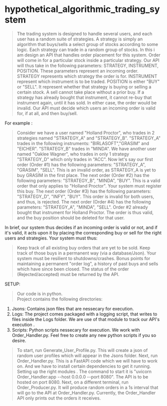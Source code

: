 # hypothetical_algorithmic_trading_system
>The trading system is designed to handle several users, and each user has a random suite of strategies.
>A strategy is simply an algorithm that buys/sells a select group of stocks according to some logic.
>Each strategy can trade in a random group of stocks.
>In this i am design an API that handles order placement for this system. Order will come in for a particular stock inside a particular strategy.
>Our API will thus take in the following parameters: STRATEGY, INSTRUMENT, POSITION. These parameters represent an incoming order.
>STRATEGY represents which strategy the order is for. INSTRUMENT represent which instrument is to be traded. POSITION is either "BUY" or "SELL". It represent whether that strategy is buying or selling a certain stock. A sell cannot take place without a prior buy. If a strategy has already bought that instrument, it cannot re-buy that instrument again, until it has sold. In either case, the order would be invalid.
>Our API must decide which users an incoming order is valid for, if at all, and then buy/sell. 

For example :
>Consider we have a user named "Holland Proctor", who trades in 2 strategies named "STRATEGY_A" and "STRATEGY_B". "STRATEGY_A" trades in the following instruments: "BIRLASOFT","GRASIM" and "EICHER". "STRATEGY_B" trades in "MINDA". We have another user named "Oaklee Wagner", who trades in only 1 strategy "STRATEGY_D" which only trades in "ACC".
>Now let's say our first order (Order #1) has the following parameters: "STRATEGY_A", "GRASIM", "SELL". This is an invalid order, as STRATEGY_A is yet to buy GRASIM in the first place.
>The next order (Order #2) has the following parameters: "STRATEGY_B", "MINDA", "BUY". This is a valid order that only applies to "Holland Proctor". Your system must register this buy.
>The next order (Order #3) has the following parameters: "STRATEGY_D", "INFY", "BUY". This order is invalid for both users, and thus, is rejected.
>The next order (Order #4) has the following parameters: "STRATEGY_A", "MINDA", "SELL". Order #2 already bought that instrument for Holland Proctor. The order is thus valid, and the buy position should be deleted for that user.

In brief, our system thus decides if an incoming order is valid or not, and if it's valid, it acts upon it by placing the corresponding buy or sell for the right users and strategies. Your system must thus:
>Keep track of all existing buy orders that are yet to be sold.
>Keep track of those buys in a permanent way (via a database/Json). Your system must be resilient to shutdowns/crashes.
>Bonus points for maintaining a permanent "order log", a history of past buys and sells which have since been closed.
>The status of the order (Rejected/accepted) must be returned by the API.

SETUP:
>Our code is in python.  
>Project contains the following directories: 
1. Jsons: Contains json files that are nessecary for execution.
2. Logs: The project comes packaged with a logging script, that writes to files inside the Logs folder. We are use of that module to track our API's execution .
3. Scripts: Python scripts nessecary for execution. We work with Order_Handler.py. Feel free to create any new python scripts if you so desire.
> To start, run Generate_User_Profile.py. This will create a json of random user profiles which will appear in the Jsons folder.
> Next, run Order_Handler.py. This is a FastAPI code which we will have to work on. And we have to install certain dependencies to get it running. Setting up the right modules . The command to start it is "uvicorn Order_Handler:app --host 0.0.0.0 --port 8080". The API is to be hosted on port 8080. 
> Next, on a different terminal, run Order_Producer.py. It will produce random orders in a 1s interval that will go to the API at Order_Handler.py. Currently, the Order_Handler API only prints out the orders it receives. 

